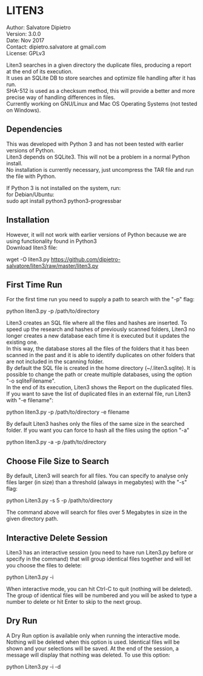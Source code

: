 # LITEN3

Author: Salvatore Dipietro  
Version: 3.0.0  
Date: Nov 2017  
Contact: dipietro.salvatore at gmail.com  
License: GPLv3  

Liten3 searches in a given directory the duplicate files, producing a report at the end of its execution.  
It uses an SQLite DB to store searches and optimize file handling after it has run.  
SHA-512 is used as a checksum method, this will provide a better and more precise way of handling differences in files.  
Currently working on GNU/Linux and Mac OS Operating Systems (not tested on Windows).  


## Dependencies
This was developed with Python 3 and has not been tested with earlier versions of Python.  
Liten3 depends on SQLite3. This will not be a problem in a normal Python install.  
No installation is currently necessary, just uncompress the TAR file and run the file with Python.  

If Python 3 is not installed on the system, run:  
for Debian/Ubuntu:  
    sudo apt install python3 python3-progressbar  


## Installation
However, it will not work with earlier versions of Python because we are using functionality found in Python3  
Download liten3 file:  

wget -O liten3.py https://github.com/dipietro-salvatore/liten3/raw/master/liten3.py  


## First Time Run
For the first time run you need to supply a path to search with the "-p" flag:  

python liten3.py -p /path/to/directory  

Liten3 creates an SQL file where all the files and hashes are inserted. To speed up the research and hashes of previously scanned folders, Liten3 no longer creates a new database each time it is executed but it updates the existing one.  
In this way, the database stores all the files of the folders that it has been scanned in the past and it is able to identify duplicates on other folders that are not included in the scanning folder.  
By default the SQL file is created in the home directory (~/.liten3.sqlite). It is possible to change the path or create multiple databases, using the option "-o sqliteFilename".  
In the end of its execution, Liten3 shows the Report on the duplicated files.  
If you want to save the list of duplicated files in an external file, run Liten3 with "-e filename":  

python liten3.py -p /path/to/directory -e  filename  

By default Liten3 hashes only the files of the same size in the searched folder. If you want you can force to hash all the files using the option "-a"  

python liten3.py -a -p /path/to/directory  


## Choose File Size to Search
By default, Liten3 will search for all files. You can specify to analyse only files larger (in size) than a threshold (always in megabytes) with the "-s" flag:  

python Liten3.py -s 5 -p /path/to/directory  

The command above will search for files over 5 Megabytes in size in the given directory path.  


## Interactive Delete Session
Liten3 has an interactive session (you need to have run Liten3.py before or specify in the command) that will group identical files together and will let you choose the files to delete:  

python Liten3.py -i  

When interactive mode, you can hit Ctrl-C to quit (nothing will be deleted). The group of identical files will be numbered and you will be asked to type a number to delete or hit Enter to skip to the next group.  


## Dry Run
A Dry Run option is available only when running the interactive mode. Nothing will be deleted when this option is used. Identical files will be shown and your selections will be saved. At the end of the session, a message will display that nothing was deleted. To use this option:  

python Liten3.py -i -d  
